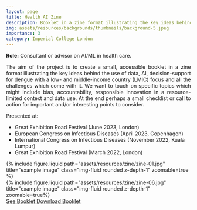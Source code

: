 ```yaml
---
layout: page
title: Health AI Zine
description: Booklet in a zine format illustrating the key ideas behind the use of data and AI for decision-support in health-care.
img: assets/resources/backgrounds/thumbnails/background-5.jpeg
importance: 3
category: Imperial College London
---
```


<b>Role:</b> Consultant or advisor on AI/ML in health care.

<p align="justify">
    The aim of the project is to create a small, accessible booklet in a zine format 
    illustrating the key ideas behind the use of data, AI, decision-support for dengue 
    with a low- and middle-income country (LMIC) focus and all the challenges which come 
    with it. We want to touch on specific topics which might include bias, accountability, 
    responsible innovation in a resource-limited context and data use. At the end perhaps 
    a small checklist or call to action for important and/or interesting points to consider.
</p>

Presented at:
<ul>
    <li>Great Exhibition Road Festival (June 2023, London)</li>
    <li>European Congress on Infectious Diseases (April 2023, Copenhagen)</li>
    <li>International Congress on Infectious Diseases (November 2022, Kuala Lumpur)</li>
    <li>Great Exhibition Road Festival (March 2022, London)</li>
</ul>

<div class="row justify-content-sm-center">
    <div class="col-sm-6 mt-3 mt-md-0">
        {% include figure.liquid path="assets/resources/zine/zine-01.jpg" title="example image" class="img-fluid rounded z-depth-1" zoomable=true %}
    </div>
    <div class="col-sm-6 mt-3 mt-md-0">
        {% include figure.liquid path="assets/resources/zine/zine-06.jpg" title="example image" class="img-fluid rounded z-depth-1" zoomable=true%}
    </div>
</div>

<div class="row">
    <a href="https://bahp.github.io/flipbooks/bookshelves/bs1/index.html" class="btn">
        See Booklet
    </a>
    <!--
    <a href="https://github.com/bahp/flipbooks/blob/main/aihealth/zine/zine.pdf" class="btn">
        Download Booklet
    </a>-->
    <a href="https://bahp.github.io/portfolio-academic/assets/pdf/other/health-ai-zine/health-ai-zine.pdf" class="btn">
        Download Booklet
    </a>
</div>
